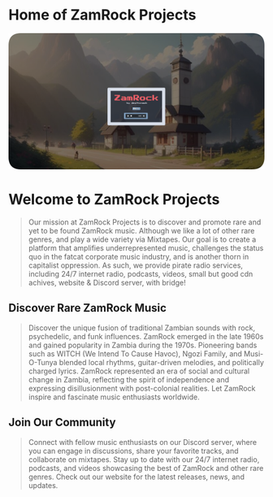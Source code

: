 # Home of ZamRock Projects


<a href="https://deathsmack.com/" target="_blank"><img src="https://github.com/DeathSmack/zamrock/blob/main/graphics/website_ss_0001_120.png?raw=true" alt="GitHub Logo"></a>

# Welcome to ZamRock Projects

> Our mission at ZamRock Projects is to discover and promote rare and yet to be found ZamRock music. Although we like a lot of other rare genres, and play a wide variety via Mixtapes.  Our goal is to create a platform that amplifies underrepresented music, challenges the status quo in the fatcat corporate music industry, and is another thorn in capitalist oppression. As such, we provide pirate radio services, including 24/7 internet radio, podcasts, videos, small but good cdn achives, website & Discord server, with bridge!

## Discover Rare ZamRock Music

> Discover the unique fusion of traditional Zambian sounds with rock, psychedelic, and funk influences. ZamRock emerged in the late 1960s and gained popularity in Zambia during the 1970s. Pioneering bands such as WITCH (We Intend To Cause Havoc), Ngozi Family, and Musi-O-Tunya blended local rhythms, guitar-driven melodies, and politically charged lyrics. ZamRock represented an era of social and cultural change in Zambia, reflecting the spirit of independence and expressing disillusionment with post-colonial realities. Let ZamRock inspire and fascinate music enthusiasts worldwide.

## Join Our Community

> Connect with fellow music enthusiasts on our Discord server, where you can engage in discussions, share your favorite tracks, and collaborate on mixtapes. Stay up to date with our 24/7 internet radio, podcasts, and videos showcasing the best of ZamRock and other rare genres. Check out our website for the latest releases, news, and updates.
